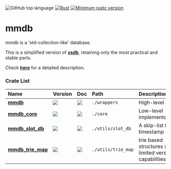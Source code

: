 ![GitHub top language](https://img.shields.io/github/languages/top/rust-util-collections/mmdb)
[![Rust](https://github.com/rust-util-collections/mmdb/actions/workflows/rust.yml/badge.svg)](https://github.com/rust-util-collections/mmdb/actions/workflows/rust.yml)
[![Minimum rustc version](https://img.shields.io/badge/rustc-1.70+-lightgray.svg)](https://github.com/rust-random/rand#rust-version-requirements)

# mmdb

mmdb is a 'std-collection-like' database.

This is a simplified version of [**vsdb**](https://crates.io/crates/vsdb), retaining only the most practical and stable parts.

Check [**here**](wrappers/README.md) for a detailed description.

### Crate List

|Name|Version|Doc|Path|Description|
|:-|:-|:-|:-|:-|
|[**mmdb**](wrappers)|[![](https://img.shields.io/crates/v/mmdb.svg)](https://crates.io/crates/mmdb)|[![](https://img.shields.io/badge/api-rustdoc-blue.svg)](https://docs.rs/mmdb)|`./wrappers`|High-level APIs|
|[**mmdb_core**](core)|[![](https://img.shields.io/crates/v/mmdb_core.svg)](https://crates.io/crates/mmdb_core)|[![](https://img.shields.io/badge/api-rustdoc-blue.svg)](https://docs.rs/mmdb_core)|`./core`|Low-level implementations|
|[**mmdb_slot_db**](utils/slot_db)|[![](https://img.shields.io/crates/v/mmdb_slot_db.svg)](https://crates.io/crates/mmdb_slot_db)|[![](https://img.shields.io/badge/api-rustdoc-blue.svg)](https://docs.rs/mmdb_slot_db)|`./utils/slot_db`|A skip-list like timestamp DB|
|[**mmdb_trie_map**](utils/trie_map)|[![](https://img.shields.io/crates/v/mmdb_trie_map.svg)](https://crates.io/crates/mmdb_trie_map)|[![](https://img.shields.io/badge/api-rustdoc-blue.svg)](https://docs.rs/mmdb_trie_map)|`./utils/trie_map`|trie based structures with </br> limited version capabilities|
